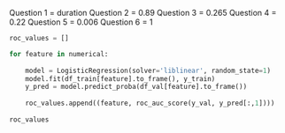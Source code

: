 Question 1 = duration
Question 2 = 0.89
Question 3 = 0.265
Question 4 = 0.22
Question 5 = 0.006
Question 6 = 1


```python
roc_values = []

for feature in numerical:
        
    model = LogisticRegression(solver='liblinear', random_state=1)
    model.fit(df_train[feature].to_frame(), y_train)
    y_pred = model.predict_proba(df_val[feature].to_frame())
        
    roc_values.append((feature, roc_auc_score(y_val, y_pred[:,1])))
    
roc_values
```


